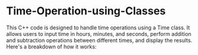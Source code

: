 # Time-Operation-using-Classes
This C++ code is designed to handle time operations using a Time class. It allows users to input time in hours, minutes, and seconds, perform addition and subtraction operations between different times, and display the results. Here's a breakdown of how it works:
